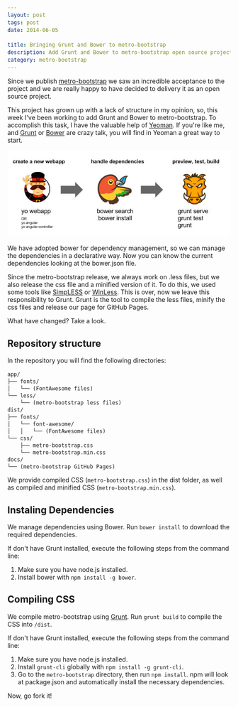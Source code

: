 ```yaml
---
layout: post
tags: post
date: 2014-06-05

title: Bringing Grunt and Bower to metro-bootstrap
description: Add Grunt and Bower to metro-bootstrap open source project - automate builds, manage dependencies, and structure frontend workflows.
category: metro-bootstrap
---
```


Since we publish [metro-bootstrap](https://github.com/TalksLab/metro-bootstrap) we saw an incredible acceptance to the project and we are really happy to have decided to delivery it as an open source project.

This project has grown up with a lack of structure in my opinion, so, this week I've been working to add Grunt and Bower to metro-bootstrap. To accomplish this task, I have the valuable help of [Yeoman](http://yeoman.io/). If you're like me, and [Grunt](http://gruntjs.com/) or [Bower](http://bower.io/) are crazy talk, you will find in Yeoman a great way to start.

[![Yeoman](/images/bringing-grunt-and-bower-to-metro-bootstrap-yeoman.jpg)](http://yeoman.io/)

We have adopted bower for dependency management, so we can manage the dependencies in a declarative way. Now you can know the current dependencies looking at the bower.json file.

Since the metro-bootstrap release, we always work on .less files, but we also release the css file and a minified version of it. To do this, we used some tools like [SimpLESS](http://wearekiss.com/simpless) or [WinLess](http://winless.org/). This is over, now we leave this responsibility to Grunt. Grunt is the tool to compile the less files, minify the css files and release our page for GitHub Pages.

What have changed? Take a look.

## Repository structure

In the repository you will find the following directories:

    app/
    ├── fonts/
    │   └── (FontAwesome files)
    └── less/
        └── (metro-bootstrap less files)
    dist/
    ├── fonts/
    │   └── font-awesome/
    │   │   └── (FontAwesome files)
    └── css/
        ├── metro-bootstrap.css
        └── metro-bootstrap.min.css
    docs/
    └── (metro-bootstrap GitHub Pages)

We provide compiled CSS (`metro-bootstrap.css`) in the dist folder, as well as compiled and minified CSS (`metro-bootstrap.min.css`).

## Instaling Dependencies

We manage dependencies using Bower.
Run `bower install` to download the required dependencies.

If don't have Grunt installed, execute the following steps from the command line:

1. Make sure you have node.js installed.
2. Install bower with `npm install -g bower`.

## Compiling CSS

We compile metro-bootstrap using [Grunt](http://gruntjs.com/).
Run `grunt build` to compile the CSS into `/dist`.

If don't have Grunt installed, execute the following steps from the command line:

1. Make sure you have node.js installed.
2. Install `grunt-cli` globally with `npm install -g grunt-cli`.
3. Go to the `metro-bootstrap` directory, then run `npm install`. npm will look at package.json and automatically install the necessary dependencies.

Now, go fork it!

